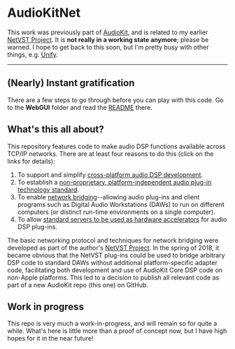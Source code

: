 # AudioKitNet

This work was previously part of [AudioKit](https://github.com/AudioKit/AudioKit), and is related to my earlier [NetVST Project](http://netvst.org/wiki).
It is **not really in a working state anymore**; please be warned. I hope to get back to this soon, but I'm pretty busy with other things, e.g.
[Unify](https://www.pluginguru.com/products/unify-standard).

------

## (Nearly) Instant gratification
There are a few steps to go through before you can play with this code. Go to the **WebGUI** folder and read the [README](WebGUI/README.md) there.

## What's this all about?
This repository features code to make audio DSP functions available across TCP/IP networks. There are at least four reasons to do this (click on the links for details):

1. To support and simplify [cross-platform audio DSP development](docs/cross-platform-dev.md).
2. To establish a [non-proprietary, platform-independent audio plug-in technology standard](docs/network-plugin-std.md).
3. To enable [network bridging](docs/network-bridging.md)--allowing audio plug-ins and client programs such as Digital Audio Workstations (DAWs) to run on different computers (or distinct run-time environments on a single computer).
4. To allow [standard servers to be used as hardware accelerators](docs/hardware-accelerators.md) for audio DSP plug-ins.

The basic networking protocol and techniques for network bridging were developed as part of the author's [NetVST Project](http://netvst.org/wiki). In the spring of 2018, it became obvious that the NetVST plug-ins could be used to bridge arbitrary DSP code to standard DAWs without additional platform-specific adapter code, facilitating both development and use of AudioKit Core DSP code on non-Apple platforms. This led to a decision to publish all relevant code as part of a new AudioKit repo (this one) on GitHub.

## Work in progress
This repo is very much a work-in-progress, and will remain so for quite a while. What's here is little more than a proof of concept now, but I have high hopes for it in the near future!

